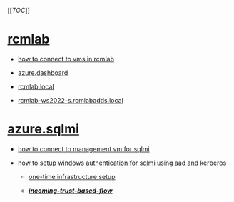 [[_TOC_]]

# [rcmlab](/Knowledge-Base/RCMLAB/RCMLAB)

- [how to connect to vms in rcmlab](https://dev.azure.com/limlab/DevOps%20Toolkit/_wiki/wikis/DevOps-Toolkit.wiki/319/RCMLAB?anchor=how-to-connect-to-vms-in-rcmlab%3F)

- [azure.dashboard](https://portal.azure.com/#@rcmdevops.onmicrosoft.com/dashboard/arm/subscriptions/81348982-0f31-4e9c-b2d2-817ac65b967e/resourcegroups/dashboards/providers/microsoft.portal/dashboards/31c91306-384d-4ce4-bcb0-cbc2f759f674)

- [rcmlab.local](https://portal.azure.com/#@rcmdevops.onmicrosoft.com/resource/subscriptions/81348982-0f31-4e9c-b2d2-817ac65b967e/resourceGroups/rcmlab.aadds.rg/providers/Microsoft.AAD/DomainServices/rcmlab.local/overview)

- [rcmlab-ws2022-s.rcmlabadds.local](https://dev.azure.com/limlab/DevOps%20Toolkit/_wiki/wikis/DevOps-Toolkit.wiki/363/azure-sql.managed-instance.winauth-azuread-setup?anchor=%5Brcmlab-ws2022-ssms%5D(https%3A//portal.azure.com/%23%40rcmdevops.onmicrosoft.com/resource/subscriptions/81348982-0f31-4e9c-b2d2-817ac65b967e/resourcegroups/rcmlab.sqlmi.scus.rg/providers/microsoft.compute/virtualmachines/rcmlab-ws2022-ssms/overview))

# [azure.sqlmi](/Knowledge-Base/RCMLAB/SQLMI)

 - [how to connect to management vm for sqlmi](https://dev.azure.com/limlab/DevOps%20Toolkit/_wiki/wikis/DevOps-Toolkit.wiki/363/azure-sql.managed-instance.winauth-azuread-setup?anchor=%5Brcmlab-ws2022-ssms%5D(https%3A//portal.azure.com/%23%40rcmdevops.onmicrosoft.com/resource/subscriptions/81348982-0f31-4e9c-b2d2-817ac65b967e/resourcegroups/rcmlab.sqlmi.scus.rg/providers/microsoft.compute/virtualmachines/rcmlab-ws2022-ssms/overview))

- [how to setup windows authentication for sqlmi using aad and kerberos](https://dev.azure.com/limlab/DevOps%20Toolkit/_wiki/wikis/DevOps-Toolkit.wiki/363/azure-sql.managed-instance.winauth-azuread-setup?anchor=%5Bhow-to-set-up-windows-authentication-for-azure-sql-managed-instance-using-azure-active-directory-and-kerberos%5D(https%3A//learn.microsoft.com/en-us/azure/azure-sql/managed-instance/winauth-azuread-setup%3Fview%3Dazuresql%23one-time-infrastructure-setup))

  - [one-time infrastructure setup](https://dev.azure.com/limlab/DevOps%20Toolkit/_wiki/wikis/DevOps-Toolkit.wiki/363/azure-sql.managed-instance.winauth-azuread-setup?anchor=%5B_one-time-infrastructure-setup_%5D(https%3A//learn.microsoft.com/en-us/azure/azure-sql/managed-instance/winauth-azuread-setup%3Fview%3Dazuresql%23one-time-infrastructure-setup))

  - [_**incoming-trust-based-flow**_](https://dev.azure.com/limlab/DevOps%20Toolkit/_wiki/wikis/DevOps-Toolkit.wiki/363/azure-sql.managed-instance.winauth-azuread-setup?anchor=%5B_**incoming-trust-based-flow**_%5D(https%3A//learn.microsoft.com/en-us/azure/azure-sql/managed-instance/winauth-azuread-setup%3Fview%3Dazuresql%23incoming-trust-based-authentication-flow))
